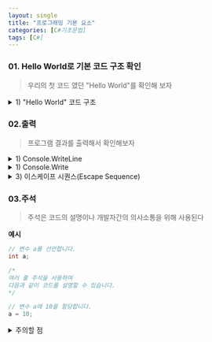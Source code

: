 ```yaml
---
layout: single
title: "프로그래밍 기본 요소"
categories: [C#기초문법]
tags: [C#]
---
```


### 01. Hello World로 기본 코드 구조 확인

> 우리의 첫 코드 였던 "Hello World"를 확인해 보자

<details>
  <summary>1) "Hello World" 코드 구조</summary>
    <div markdown="1">

```c#
// Hello World.cs
using System;

namespace HelloWorld
{
  class program
  {
    static void Main(string[] args)
    {
      Console.WriteLine("Hello World!");
    }
  }
}
```

- `using System;`은 C#에서 기본적으로 제공하는 네임스페이스(System 네임스페이스)를 사용하기 위한 코드이다. Console 클래스를 사용하기 위해 필요하다.
- `namespace`는 코드를 구성하는 데 사용되며 클래스 및 기타 네임스페이스의 컨테이너이다.
- `class Program`은 C#클래스를 정의하는 키워드이다. Program은 클래스 이름이다.
- `static void Main()`은 C#의 진입점(entry potin)이다. Main메서드는 프로그램이 시작할 때 자동으로 호출 되는 메서드이다. Main 메서드는 프로그램 실행에 필수적.
- `Console.WriteLine("Hello World");`은 콘솔에 출력할 내용을 지정하는 코드이다. WriteLine메서드는 새 줄을 시작하고 출력할 문자열르 인자로 받는다.
- `{}`는 코드 블록의 시작과 끝을 나타내는 중괄호이다.
- 모든 C#문은 세미콜론으로 끝나야한다 `;`.

  </div>
</details>

### 02.출력

> 프로그램 결과를 출력해서 확인해보자

<details>
  <summary>1) Console.WriteLine</summary>
  <div markdown="1">

C#에서 콘솔 출력을 할때는 `Console.WriteLine` 메소드를 사용한다. `WriteLine` 메소드는 인수로 전달된 값을 출력하고 줄 바꿈(new line)문자열을 추가한다. 즉, 출력한 후에는 다음줄로 커서가 이동된다.

`Console.WriteLine(value);` 메소드는 다음과 같은 형식으로 사용할 수 있다.

```
Console.WriteLine(value);
```

`value`는 출력할 값이다. `value`는 문자열, 숫자, 변수, 연산식 등 어떤 값이든 사용 할 수 있다.

<div style="margin-left: 20px;">
<details>
  <summary>[코드스니펫] 출력 기초</summary>
  <div markdown="1">

```c#
Console.WriteLine("Hello World!"); // 출력: Hello World!

Console.WriteLine(10); // 출력: 10
Console.WriteLine(3.141592); // 출력: 3.141592
Console.WriteLine(3 + 3); // 출력 6

[출력]
Hello World!
10
3.141592
6
```

  </div>
</details>
</div>
</div>
</details>

<details>
    <summary>1) Console.Write</summary>
  <div markdown="1">

`Console.Write` 메소드는 `Console.WriteLine` 메소드와 유사하지만, 줄 바꿈 문자열을 추가하지 않는다. 즉, 출력한 후에는 다음 출력이 이어서 출력된다.

<div style="margin-left: 20px;">
<details>
  <summary>[코드스니펫] 한줄 출력 기초</summary>

```c#
Console.Write("Hello! ");
Console.Write("We are Learning ");
Console.WriteLine("C#");

[출력]
Hello! We are Learning C#
```

  </div>
</details>
</div>
</div>
</details>

<details>
  <summary>3) 이스케이프 시퀀스(Escape Sequence)</summary>
<div markdown="1">

문자열 내에 특수한 문자를 포함시키기 위해 사용되는 특별한 문자 조합이다.

| 이스케이프 시퀀스 | 설명                   |
| ----------------- | ---------------------- |
| `\'`              | 작은따음표(')          |
| `\"`              | 큰따음표(")            |
| `\\`              | 역슬래시(\)            |
| `\n`              | 줄바꿈                 |
| `\r`              | 현재 줄 맨 앞으로 이동 |
| `\t`              | Tab                    |
| `\b`              | 백스페이스             |

**사용 예시**

```c#
Console.WriteLine("Hello\nWorld");
// 출력결과
// Hello
// World

Console.WriteLine("Name\tAge");
Console.WriteLine("Kero\t30");
Console.WriteLine("Young\t25");
// 출력결과
// Name    Age
// Kero    30
// Young   25

Console.WriteLine("We learn \"C# Programming\"");
// 출력결과
// The book is called "C# Programming"

Console.WriteLine("He said, \'Hello\' to me.");
// 출력결과
// He said, 'Hello' to me.

Console.WriteLine("C:\\MyDocuments\\Project\\");
// 출력결과
// C:\MyDocuments\Project\
```

</div>
</details>

### 03.주석

> 주석은 코드의 설명이나 개발자간의 의사소통을 위해 사용된다

**예시**

```C#
// 변수 a를 선언합니다.
int a;

/*
여러 줄 주석을 사용하여
다음과 같이 코드를 설명할 수 있습니다.
*/

// 변수 a에 10을 할당합니다.
a = 10;
```

<details>
  <summary>주의할 점</summary>
  <div markdown="1">

1. **주석은 코드를 대체하지 않는다.**  
   주석은 코드랠 대신하는것이 아니라, 코드를 설명하거나 보충하는 역활이다.

2. **주석의 내용은 정확하고 명확해야 한다.**  
   주석이 혼란스럽거나 모호하면 오히려 코드를 이해하기 어려워질 수 있다.

3. **주석은 업데이트가 되어야 한다.**  
   코드가 변경되면 주석또한 없데이트 해줘야 한다.

4. **주석은 필요한 경우에만 사용한다.**  
   불필요한 주석은 오히려 코드를 복잡하게 만든다. 코드를 명확하고 의도가 분명하게 작성하는걸 중요시하고 부분별하게 사용하지 말아야한다.

</div>
</details>
